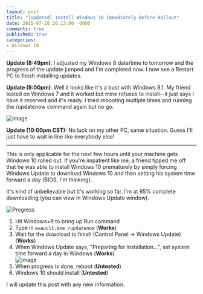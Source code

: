 ```yaml
---
layout: post
title: "[Updated] Install Windows 10 Immediately Before Rollout"
date: 2015-07-28 20:13:00 -0600
comments: true
published: true
categories:
- Windows 10
---
```


**Update (8:49pm)**: I adjusted my Windows 8 date/time to tomorrow and the progress of the update jumped and I'm completed now. I now see a Restart PC to finish installing updates.

**Update (9:00pm)**: Well it looks like it's a bust with Windows 8.1. My friend tested on Windows 7 and it worked but mine refuses to install--it just says I have it reserved and it's ready. I tried rebooting multiple times and running the /updatenow command again but no go.

![image](https://cloud.githubusercontent.com/assets/563819/8948430/c0f67f0e-356c-11e5-9daf-8cafb3521042.png)

**Update (10:00pm CST):** No luck on my other PC, same situation. Guess I'll just have to wait in line like everybody else!

---

This is only applicable for the next few hours until your machine gets Windows 10 rolled out. If you're impatient like me, a friend tipped me off that he was able to install Windows 10 prematurely by simply forcing Windows Update to download Windows 10 and then setting his system time forward a day (BIOS, I'm thinking).

It's kind of unbelievable but it's working so far. I'm at 95% complete downloading (you can view in Windows Update window).

![Progress](https://cloud.githubusercontent.com/assets/563819/8948016/ce3997f0-3567-11e5-8e1e-679fd5b54daa.png)

1. Hit Windows+R to bring up Run command
2. Type in `wuauclt.exe /updatenow` (**Works**)
3. Wait for the download to finish (Control Panel -> Windows Update) (**Works**)
4. When Windows Update says, "Preparing for installation...", set system time forward a day in Windows (**Works**)  
   ![image](https://cloud.githubusercontent.com/assets/563819/8948191/fa639e0a-3569-11e5-97c0-2b79d709c8cf.png)
5. When progress is done, reboot (**Untested**)
6. Windows 10 should install (**Untested**)

I will update this post with any new information.

